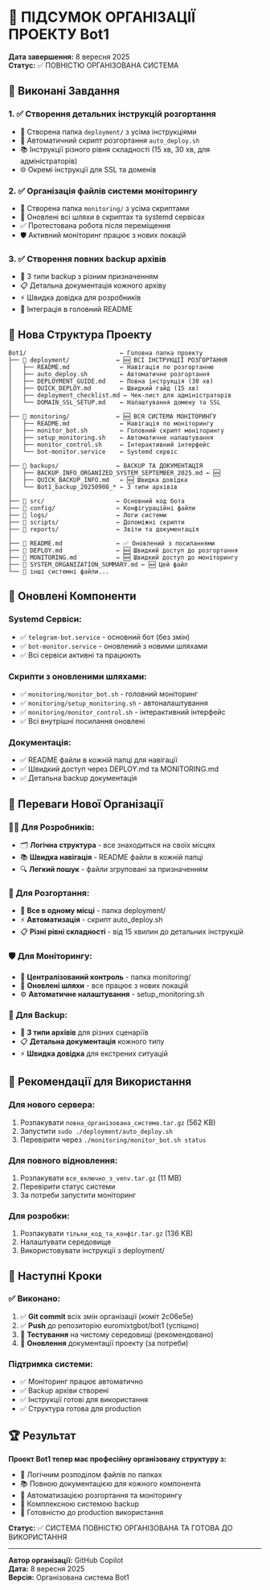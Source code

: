 # 🎉 ПІДСУМОК ОРГАНІЗАЦІЇ ПРОЕКТУ Bot1

**Дата завершення:** 8 вересня 2025  
**Статус:** ✅ ПОВНІСТЮ ОРГАНІЗОВАНА СИСТЕМА

## 🎯 Виконані Завдання

### 1. ✅ Створення детальних інструкцій розгортання
- 📂 Створена папка `deployment/` з усіма інструкціями
- 🔧 Автоматичний скрипт розгортання `auto_deploy.sh`
- 📚 Інструкції різного рівня складності (15 хв, 30 хв, для адміністраторів)
- 🌐 Окремі інструкції для SSL та доменів

### 2. ✅ Організація файлів системи моніторингу
- 📂 Створена папка `monitoring/` з усіма скриптами
- 🔧 Оновлені всі шляхи в скриптах та systemd сервісах
- ✅ Протестована робота після переміщення
- 🛡️ Активний моніторинг працює з нових локацій

### 3. ✅ Створення повних backup архівів
- 💾 3 типи backup з різним призначенням
- 📋 Детальна документація кожного архіву
- ⚡ Швидка довідка для розробників
- 🔗 Інтеграція в головний README

## 📁 Нова Структура Проекту

```
Bot1/                          ← Головна папка проекту
├── 📂 deployment/             ← 🆕 ВСІ ІНСТРУКЦІЇ РОЗГОРТАННЯ
│   ├── README.md              ← Навігація по розгортанню
│   ├── auto_deploy.sh         ← Автоматичне розгортання
│   ├── DEPLOYMENT_GUIDE.md    ← Повна інструкція (30 хв)
│   ├── QUICK_DEPLOY.md        ← Швидкий гайд (15 хв)
│   ├── deployment_checklist.md ← Чек-лист для адміністраторів
│   └── DOMAIN_SSL_SETUP.md    ← Налаштування домену та SSL
│
├── 📂 monitoring/             ← 🆕 ВСЯ СИСТЕМА МОНІТОРИНГУ
│   ├── README.md              ← Навігація по моніторингу
│   ├── monitor_bot.sh         ← Головний скрипт моніторингу
│   ├── setup_monitoring.sh    ← Автоматичне налаштування
│   ├── monitor_control.sh     ← Інтерактивний інтерфейс
│   └── bot-monitor.service    ← Systemd сервіс
│
├── 📂 backups/                ← BACKUP ТА ДОКУМЕНТАЦІЯ
│   ├── BACKUP_INFO_ORGANIZED_SYSTEM_SEPTEMBER_2025.md ← 🆕
│   ├── QUICK_BACKUP_INFO.md   ← 🆕 Швидка довідка
│   └── Bot1_backup_20250908_* ← 3 типи архівів
│
├── 📂 src/                    ← Основний код бота
├── 📂 config/                 ← Конфігураційні файли
├── 📂 logs/                   ← Логи системи
├── 📂 scripts/                ← Допоміжні скрипти
├── 📂 reports/                ← Звіти та документація
│
├── 📄 README.md               ← ✅ Оновлений з посиланнями
├── 📄 DEPLOY.md               ← 🆕 Швидкий доступ до розгортання
├── 📄 MONITORING.md           ← 🆕 Швидкий доступ до моніторингу
├── 📄 SYSTEM_ORGANIZATION_SUMMARY.md ← 🆕 Цей файл
└── 📄 інші системні файли...
```

## 🔧 Оновлені Компоненти

### Systemd Сервіси:
- ✅ `telegram-bot.service` - основний бот (без змін)
- ✅ `bot-monitor.service` - оновлений з новими шляхами
- ✅ Всі сервіси активні та працюють

### Скрипти з оновленими шляхами:
- ✅ `monitoring/monitor_bot.sh` - головний моніторинг
- ✅ `monitoring/setup_monitoring.sh` - автоналаштування
- ✅ `monitoring/monitor_control.sh` - інтерактивний інтерфейс
- ✅ Всі внутрішні посилання оновлені

### Документація:
- ✅ README файли в кожній папці для навігації
- ✅ Швидкий доступ через DEPLOY.md та MONITORING.md
- ✅ Детальна backup документація

## 💼 Переваги Нової Організації

### 👨‍💻 Для Розробників:
- 🗂️ **Логічна структура** - все знаходиться на своїх місцях
- 📚 **Швидка навігація** - README файли в кожній папці
- 🔍 **Легкий пошук** - файли згруповані за призначенням

### 🚀 Для Розгортання:
- 📂 **Все в одному місці** - папка deployment/
- ⚡ **Автоматизація** - скрипт auto_deploy.sh
- 📋 **Різні рівні складності** - від 15 хвилин до детальних інструкцій

### 🛡️ Для Моніторингу:
- 📂 **Централізований контроль** - папка monitoring/
- 🔧 **Оновлені шляхи** - все працює з нових локацій
- ⚙️ **Автоматичне налаштування** - setup_monitoring.sh

### 💾 Для Backup:
- 🎯 **3 типи архівів** для різних сценаріїв
- 📋 **Детальна документація** кожного типу
- ⚡ **Швидка довідка** для екстрених ситуацій

## 🎯 Рекомендації для Використання

### Для нового сервера:
1. Розпакувати `повна_організована_система.tar.gz` (562 KB)
2. Запустити `sudo ./deployment/auto_deploy.sh`
3. Перевірити через `./monitoring/monitor_bot.sh status`

### Для повного відновлення:
1. Розпакувати `все_включно_з_venv.tar.gz` (11 MB)
2. Перевірити статус системи
3. За потреби запустити моніторинг

### Для розробки:
1. Розпакувати `тільки_код_та_конфіг.tar.gz` (136 KB)
2. Налаштувати середовище
3. Використовувати інструкції з deployment/

## 🔮 Наступні Кроки

### ✅ Виконано:
1. ✅ **Git commit** всіх змін організації (коміт 2c06e5e)
2. ✅ **Push** до репозиторію euromixtgbot/bot1 (успішно)
3. 🔄 **Тестування** на чистому середовищі (рекомендовано)
4. 🔄 **Оновлення** документації проекту (за потреби)

### Підтримка системи:
- ✅ Моніторинг працює автоматично
- ✅ Backup архіви створені
- ✅ Інструкції готові для використання
- ✅ Структура готова для production

## 🏆 Результат

**Проект Bot1 тепер має професійну організовану структуру з:**
- 📂 Логічним розподілом файлів по папках
- 📚 Повною документацією для кожного компонента
- 🔧 Автоматизацією розгортання та моніторингу
- 💾 Комплексною системою backup
- 🚀 Готовністю до production використання

**Статус:** ✅ СИСТЕМА ПОВНІСТЮ ОРГАНІЗОВАНА ТА ГОТОВА ДО ВИКОРИСТАННЯ

---

**Автор організації:** GitHub Copilot  
**Дата:** 8 вересня 2025  
**Версія:** Організована система Bot1
